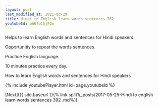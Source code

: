 ```yaml
---
layout: post
last_modified_at: 2021-03-29
title: Hindi to English learn words sentences 762 
youtubeId: pA67o15jF2w
---
```

 
 
Helps to learn English words and sentences for Hindi speakers.

Opportunitiy to repeat the words sentences. 

Practice English language. 
 
10 minutes practice every day. 
 
How to learn English words and sentences for Hindi speakers 
 
{% include youtubePlayer.html id=page.youtubeId %}
 
 
[Next]({{ site.baseurl }}{% link  split1/_posts/2017-05-25-Hindi to english learn words sentences 392 .md%})
 
